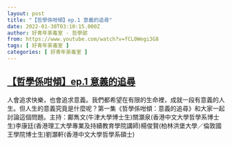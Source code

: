 ```yaml
---
layout: post
title: "【哲學係咁傾】ep.1 意義的追尋"
date: 2022-01-30T03:10:15.000Z
author: 好青年荼毒室 - 哲學部
from: https://www.youtube.com/watch?v=fCL0Wegi3G8
tags: [ 好青年荼毒室 ]
categories: [ 好青年荼毒室 ]
---
```

<!--1643512215000-->
[【哲學係咁傾】ep.1 意義的追尋](https://www.youtube.com/watch?v=fCL0Wegi3G8)
------

<div>
人會追求快樂，也會追求意義。我們都希望在有限的生命裡，成就一段有意義的人生。但人生的意義究竟是什麼呢？第一集《哲學係咁傾：意義的追尋》和大家一起討論這個問題。主持：鄺雋文(牛津大學博士生)關灝泉(香港中文大學哲學系博士生)李康廷(香港理工大學專業及持續教育學院講師)楊俊賢(柏林洪堡大學／倫敦國王學院博士生)劉灝軒(香港中文大學哲學系碩士)
</div>
